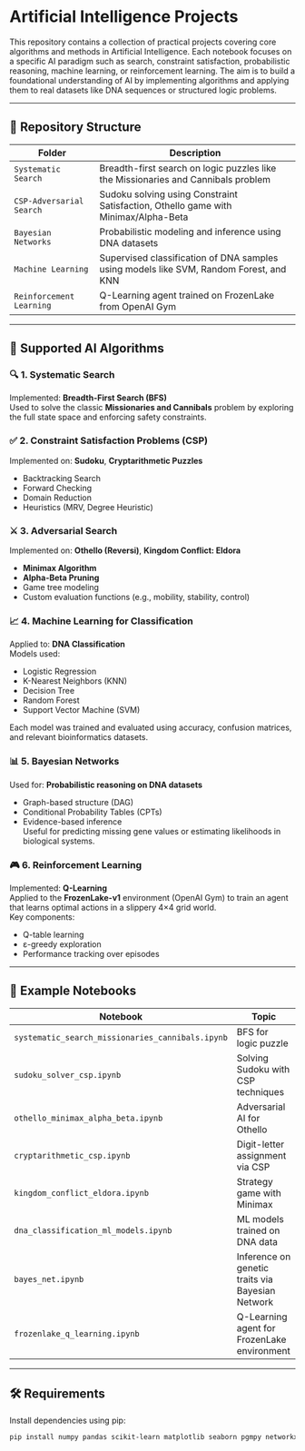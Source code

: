 # Artificial Intelligence Projects

This repository contains a collection of practical projects covering core algorithms and methods in Artificial Intelligence. Each notebook focuses on a specific AI paradigm such as search, constraint satisfaction, probabilistic reasoning, machine learning, or reinforcement learning. The aim is to build a foundational understanding of AI by implementing algorithms and applying them to real datasets like DNA sequences or structured logic problems.

---

## 📂 Repository Structure

| Folder | Description |
|--------|-------------|
| `Systematic Search` | Breadth-first search on logic puzzles like the Missionaries and Cannibals problem |
| `CSP-Adversarial Search` | Sudoku solving using Constraint Satisfaction, Othello game with Minimax/Alpha-Beta |
| `Bayesian Networks` | Probabilistic modeling and inference using DNA datasets |
| `Machine Learning` | Supervised classification of DNA samples using models like SVM, Random Forest, and KNN |
| `Reinforcement Learning` | Q-Learning agent trained on FrozenLake from OpenAI Gym |

---

## 🧠 Supported AI Algorithms

### 🔍 1. Systematic Search
Implemented: **Breadth-First Search (BFS)**  
Used to solve the classic **Missionaries and Cannibals** problem by exploring the full state space and enforcing safety constraints.

### ✅ 2. Constraint Satisfaction Problems (CSP)
Implemented on: **Sudoku**, **Cryptarithmetic Puzzles**  
- Backtracking Search  
- Forward Checking  
- Domain Reduction  
- Heuristics (MRV, Degree Heuristic)

### ⚔️ 3. Adversarial Search
Implemented on: **Othello (Reversi)**, **Kingdom Conflict: Eldora**  
- **Minimax Algorithm**  
- **Alpha-Beta Pruning**  
- Game tree modeling  
- Custom evaluation functions (e.g., mobility, stability, control)

### 📈 4. Machine Learning for Classification
Applied to: **DNA Classification**  
Models used:
- Logistic Regression  
- K-Nearest Neighbors (KNN)  
- Decision Tree  
- Random Forest  
- Support Vector Machine (SVM)  

Each model was trained and evaluated using accuracy, confusion matrices, and relevant bioinformatics datasets.

### 📊 5. Bayesian Networks
Used for: **Probabilistic reasoning on DNA datasets**  
- Graph-based structure (DAG)  
- Conditional Probability Tables (CPTs)  
- Evidence-based inference  
Useful for predicting missing gene values or estimating likelihoods in biological systems.

### 🎮 6. Reinforcement Learning
Implemented: **Q-Learning**  
Applied to the **FrozenLake-v1** environment (OpenAI Gym) to train an agent that learns optimal actions in a slippery 4×4 grid world.  
Key components:
- Q-table learning
- ε-greedy exploration
- Performance tracking over episodes

---

## 📁 Example Notebooks

| Notebook | Topic |
|----------|-------|
| `systematic_search_missionaries_cannibals.ipynb` | BFS for logic puzzle |
| `sudoku_solver_csp.ipynb` | Solving Sudoku with CSP techniques |
| `othello_minimax_alpha_beta.ipynb` | Adversarial AI for Othello |
| `cryptarithmetic_csp.ipynb` | Digit-letter assignment via CSP |
| `kingdom_conflict_eldora.ipynb` | Strategy game with Minimax |
| `dna_classification_ml_models.ipynb` | ML models trained on DNA data |
| `bayes_net.ipynb` | Inference on genetic traits via Bayesian Network |
| `frozenlake_q_learning.ipynb` | Q-Learning agent for FrozenLake environment |

---

## 🛠 Requirements

Install dependencies using pip:

```bash
pip install numpy pandas scikit-learn matplotlib seaborn pgmpy networkx gym
